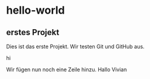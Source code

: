 # hello-world
## erstes Projekt
Dies ist das erste Projekt. 
Wir testen Git und GitHub aus. 

hi

Wir fügen nun noch eine Zeile hinzu.
Hallo Vivian
